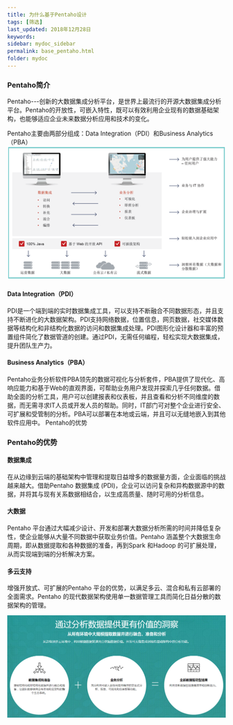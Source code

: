 ```yaml
---
title: 为什么基于Pentaho设计
tags: [筛选]
last_updated: 2018年12月28日
keywords: 
sidebar: mydoc_sidebar
permalink: base_pentaho.html
folder: mydoc
---
```

### Pentaho简介
Pentaho---创新的大数据集成分析平台，是世界上最流行的开源大数据集成分析平台。Pentaho的开放性，可嵌入特性，既可以有效利用企业现有的数据基础架构，也能够适应企业未来数据分析应用和技术的变化。

Pentaho主要由两部分组成：Data Integration（PDI）和Business Analytics（PBA）![pentaho](../../../images/pentaho.png)

#### Data Integration（PDI）
PDI是一个端到端的实时数据集成工具，可以支持不断融合不同数据形态，并且支持不断进化的大数据架构。PDI支持网络数据，位置信息，网页数据，社交媒体数据等结构化和非结构化数据的访问和数据集成处理。PDI图形化设计器和丰富的预置组件简化了数据管道的创建。通过PDI，无需任何编程，轻松实现大数据集成，提升团队生产力。
#### Business Analytics（PBA）
Pentaho业务分析软件PBA领先的数据可视化与分析套件，PBA提供了现代化、高响应能力和基于Web的直观界面，可帮助业务用户发现并探索几乎任何数据。借助全面的分析工具，用户可以创建报表和仪表板，并且查看和分析不同维度的数据，而无需寻求IT人员或开发人员的帮助。同时，IT部门可对整个企业进行安全、可扩展和受管制的分析。PBA可以部署在本地或云端，并且可以无缝地嵌入到其他软件应用中。
Pentaho的优势

### Pentaho的优势

#### 数据集成

在从边缘到云端的基础架构中管理和提取日益增多的数据量方面，企业面临的挑战越来越大。借助Pentaho 数据集成 (PDI)，企业可以访问复杂和异构数据源中的数据，并将其与现有关系数据相结合，以生成高质量、随时可用的分析信息。

#### 大数据
Pentaho 平台通过大幅减少设计、开发和部署大数据分析所需的时间并降低复杂性，使企业能够从大量不同数据中获取业务价值。Pentaho 涵盖整个大数据生命周期，即从数据提取和各种数据的准备，再到Spark 和Hadoop 的可扩展处理，从而实现端到端的分析解决方案。

#### 多云支持
增强开放式、可扩展的Pentaho 平台的优势，以满足多云、混合和私有云部署的全面需求。Pentaho 的现代数据架构使用单一数据管理工具而简化日益分散的数据架构的管理。

![pentaho2](../../../images/pentaho2.PNG)